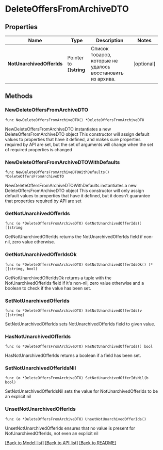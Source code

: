 # DeleteOffersFromArchiveDTO

## Properties

Name | Type | Description | Notes
------------ | ------------- | ------------- | -------------
**NotUnarchivedOfferIds** | Pointer to **[]string** | Список товаров, которые не удалось восстановить из архива. | [optional] 

## Methods

### NewDeleteOffersFromArchiveDTO

`func NewDeleteOffersFromArchiveDTO() *DeleteOffersFromArchiveDTO`

NewDeleteOffersFromArchiveDTO instantiates a new DeleteOffersFromArchiveDTO object
This constructor will assign default values to properties that have it defined,
and makes sure properties required by API are set, but the set of arguments
will change when the set of required properties is changed

### NewDeleteOffersFromArchiveDTOWithDefaults

`func NewDeleteOffersFromArchiveDTOWithDefaults() *DeleteOffersFromArchiveDTO`

NewDeleteOffersFromArchiveDTOWithDefaults instantiates a new DeleteOffersFromArchiveDTO object
This constructor will only assign default values to properties that have it defined,
but it doesn't guarantee that properties required by API are set

### GetNotUnarchivedOfferIds

`func (o *DeleteOffersFromArchiveDTO) GetNotUnarchivedOfferIds() []string`

GetNotUnarchivedOfferIds returns the NotUnarchivedOfferIds field if non-nil, zero value otherwise.

### GetNotUnarchivedOfferIdsOk

`func (o *DeleteOffersFromArchiveDTO) GetNotUnarchivedOfferIdsOk() (*[]string, bool)`

GetNotUnarchivedOfferIdsOk returns a tuple with the NotUnarchivedOfferIds field if it's non-nil, zero value otherwise
and a boolean to check if the value has been set.

### SetNotUnarchivedOfferIds

`func (o *DeleteOffersFromArchiveDTO) SetNotUnarchivedOfferIds(v []string)`

SetNotUnarchivedOfferIds sets NotUnarchivedOfferIds field to given value.

### HasNotUnarchivedOfferIds

`func (o *DeleteOffersFromArchiveDTO) HasNotUnarchivedOfferIds() bool`

HasNotUnarchivedOfferIds returns a boolean if a field has been set.

### SetNotUnarchivedOfferIdsNil

`func (o *DeleteOffersFromArchiveDTO) SetNotUnarchivedOfferIdsNil(b bool)`

 SetNotUnarchivedOfferIdsNil sets the value for NotUnarchivedOfferIds to be an explicit nil

### UnsetNotUnarchivedOfferIds
`func (o *DeleteOffersFromArchiveDTO) UnsetNotUnarchivedOfferIds()`

UnsetNotUnarchivedOfferIds ensures that no value is present for NotUnarchivedOfferIds, not even an explicit nil

[[Back to Model list]](../README.md#documentation-for-models) [[Back to API list]](../README.md#documentation-for-api-endpoints) [[Back to README]](../README.md)


